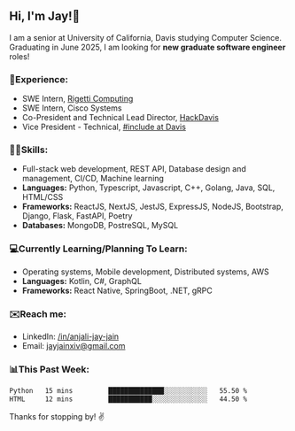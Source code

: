 ## Hi, I'm Jay!👋
I am a senior at University of California, Davis studying Computer Science. Graduating in June 2025, I am looking for **new graduate software engineer** roles!

### 💼Experience:
- SWE Intern, [Rigetti Computing](https://www.rigetti.com/)
- SWE Intern, Cisco Systems
- Co-President and Technical Lead Director, [HackDavis](https://hackdavis.io/about-us)
- Vice President - Technical, [#include at Davis](https://includedavis.com/)

### 🧑‍💻Skills:
- Full-stack web development, REST API, Database design and management, CI/CD, Machine learning
- **Languages:** Python, Typescript, Javascript, C++, Golang, Java, SQL, HTML/CSS
- **Frameworks:** ReactJS, NextJS, JestJS, ExpressJS, NodeJS, Bootstrap, Django, Flask, FastAPI, Poetry
- **Databases:** MongoDB, PostreSQL, MySQL

### 💻Currently Learning/Planning To Learn:
- Operating systems, Mobile development, Distributed systems, AWS
- **Languages:** Kotlin, C#, GraphQL
- **Frameworks:** React Native, SpringBoot, .NET, gRPC

### ✉️Reach me:
- LinkedIn: [/in/anjali-jay-jain](https://www.linkedin.com/in/anjali-jay-jain)
- Email: [jayjainxiv@gmail.com](mailto:jayjainxiv@gmail.com)

### 📊This Past Week:
<!--START_SECTION:waka-->

```txt
Python   15 mins         ██████████████░░░░░░░░░░░   55.50 %
HTML     12 mins         ███████████░░░░░░░░░░░░░░   44.50 %
```

<!--END_SECTION:waka-->

<!--
Here are some ideas to get you started:

- 🔭 I’m currently working on ...
- 🌱 I’m currently learning ...
- 👯 I’m looking to collaborate on ...
- 🤔 I’m looking for help with ...
- 💬 Ask me about ...
- 📫 How to reach me: ...
- 😄 Pronouns: ...
- ⚡ Fun fact: ...
-->

Thanks for stopping by! ✌️
